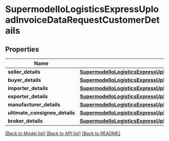 # SupermodelIoLogisticsExpressUploadInvoiceDataRequestCustomerDetails

## Properties
Name | Type | Description | Notes
------------ | ------------- | ------------- | -------------
**seller_details** | [**SupermodelIoLogisticsExpressUploadInvoiceDataRequestCustomerDetailsSellerDetails**](SupermodelIoLogisticsExpressUploadInvoiceDataRequestCustomerDetailsSellerDetails.md) |  | [optional] 
**buyer_details** | [**SupermodelIoLogisticsExpressUploadInvoiceDataRequestCustomerDetailsBuyerDetails**](SupermodelIoLogisticsExpressUploadInvoiceDataRequestCustomerDetailsBuyerDetails.md) |  | [optional] 
**importer_details** | [**SupermodelIoLogisticsExpressUploadInvoiceDataRequestCustomerDetailsImporterDetails**](SupermodelIoLogisticsExpressUploadInvoiceDataRequestCustomerDetailsImporterDetails.md) |  | [optional] 
**exporter_details** | [**SupermodelIoLogisticsExpressUploadInvoiceDataRequestCustomerDetailsExporterDetails**](SupermodelIoLogisticsExpressUploadInvoiceDataRequestCustomerDetailsExporterDetails.md) |  | [optional] 
**manufacturer_details** | [**SupermodelIoLogisticsExpressUploadInvoiceDataRequestCustomerDetailsManufacturerDetails**](SupermodelIoLogisticsExpressUploadInvoiceDataRequestCustomerDetailsManufacturerDetails.md) |  | [optional] 
**ultimate_consignee_details** | [**SupermodelIoLogisticsExpressUploadInvoiceDataRequestCustomerDetailsUltimateConsigneeDetails**](SupermodelIoLogisticsExpressUploadInvoiceDataRequestCustomerDetailsUltimateConsigneeDetails.md) |  | [optional] 
**broker_details** | [**SupermodelIoLogisticsExpressUploadInvoiceDataRequestCustomerDetailsBrokerDetails**](SupermodelIoLogisticsExpressUploadInvoiceDataRequestCustomerDetailsBrokerDetails.md) |  | [optional] 

[[Back to Model list]](../README.md#documentation-for-models) [[Back to API list]](../README.md#documentation-for-api-endpoints) [[Back to README]](../README.md)

